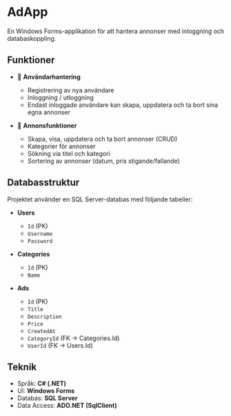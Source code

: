 # AdApp

En Windows Forms-applikation för att hantera annonser med inloggning och databaskoppling.

## Funktioner
- 👤 **Användarhantering**
  - Registrering av nya användare
  - Inloggning / utloggning
  - Endast inloggade användare kan skapa, uppdatera och ta bort sina egna annonser

- 📢 **Annonsfunktioner**
  - Skapa, visa, uppdatera och ta bort annonser (CRUD)
  - Kategorier för annonser
  - Sökning via titel och kategori
  - Sortering av annonser (datum, pris stigande/fallande)



## Databasstruktur
Projektet använder en SQL Server-databas med följande tabeller:

- **Users**
  - `Id` (PK)
  - `Username`
  - `Password`
  
- **Categories**
  - `Id` (PK)
  - `Name`

- **Ads**
  - `Id` (PK)
  - `Title`
  - `Description`
  - `Price`
  - `CreatedAt`
  - `CategoryId` (FK → Categories.Id)
  - `UserId` (FK → Users.Id)

## Teknik
- Språk: **C# (.NET)**
- UI: **Windows Forms**
- Databas: **SQL Server**
- Data Access: **ADO.NET (SqlClient)**


 
 
